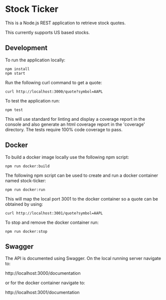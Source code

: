 # Stock Ticker

This is a Node.js REST application to retrieve stock quotes.

This currently supports US based stocks.

## Development
To run the application locally:
```
npm install
npm start
``` 
Run the following curl command to get a quote:
```
curl http://localhost:3000/quote?symbol=AAPL
```
To test the application run:
```
npm test
```
This will use standard for linting and display a coverage report in the console and also generate an html coverage report in the 'coverage' directory. The tests require 100% code coverage to pass.

## Docker
To build a docker image locally use the following npm script:
```
npm run docker:build
```
The following npm script can be used to create and run a docker container named stock-ticker:
```
npm run docker:run
```
This will map the local port 3001 to the docker container so a quote can be obtained by using:
```
curl http://localhost:3001/quote?symbol=AAPL
```
To stop and remove the docker container run:
```
npm run docker:stop
```

## Swagger
The API is documented using Swagger.
On the local running server navigate to:

http://localhost:3000/documentation

or for the docker container navigate to:

http://localhost:3001/documentation
